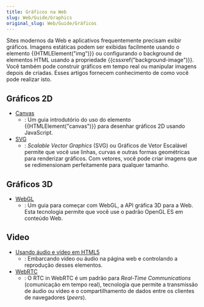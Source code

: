 ```yaml
---
title: Gráficos na Web
slug: Web/Guide/Graphics
original_slug: Web/Guide/Gráficos
---
```


Sites modernos da Web e aplicativos frequentemente precisam exibir gráficos. Imagens estáticas podem ser exibidas facilmente usando o elemento {{HTMLElement("img")}} ou configurando o background de elementos HTML usando a propriedade {{cssxref("background-image")}}. Você também pode construir gráficos em tempo real ou manipular imagens depois de criadas. Esses artigos fornecem conhecimento de como você pode realizar isto.

## Gráficos 2D

- [Canvas](/pt-BR/docs/Web/HTML/Canvas)
  - : Um guia introdutório do uso do elemento {{HTMLElement("canvas")}} para desenhar gráficos 2D usando JavaScript.
- [SVG](/pt-BR/docs/SVG)
  - : _Scalable Vector Graphics_ (SVG) ou Gráficos de Vetor Escalável permite que você use linhas, curvas e outras formas geométricas para renderizar gráficos. Com vetores, você pode criar imagens que se redimensionam perfeitamente para qualquer tamanho.

## Gráficos 3D

- [WebGL](/pt-BR/docs/Web/WebGL)
  - : Um guia para começar com WebGL, a API gráfica 3D para a Web. Esta tecnologia permite que você use o padrão OpenGL ES em conteúdo Web.

## Video

- [Usando áudio e vídeo em HTML5](/pt-BR/docs/Web/Guide/HTML/Using_HTML5_audio_and_video)
  - : Embarcando vídeo ou áudio na página web e controlando a reprodução desses elementos.
- [WebRTC](/pt-BR/docs/WebRTC)
  - : O RTC in WebRTC é um padrão para _Real-Time Communications_ (comunicação em tempo real), tecnologia que permite a transmissão de áudio ou vídeo e o compartilhamento de dados entre os clientes de navegadores (_peers_).
